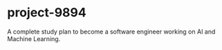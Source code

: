 # project-9894
A complete study plan to become a software engineer working on AI and Machine Learning.
